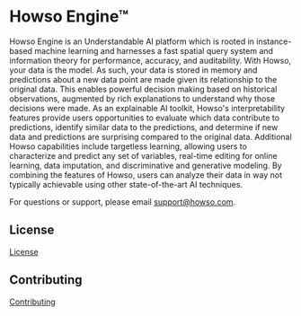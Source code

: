 # Howso Engine&trade;

Howso Engine is an Understandable AI platform which is rooted in instance-based
machine learning and harnesses a fast spatial query system and information
theory for performance, accuracy, and auditability. With Howso, your data is
the model. As such, your data is stored in memory and predictions about a new
data point are made given its relationship to the original data. This enables
powerful decision making based on historical observations, augmented by rich
explanations to understand why those decisions were made. As an explainable AI
toolkit, Howso's interpretability features provide users opportunities to
evaluate which data contribute to predictions, identify similar data to the
predictions, and determine if new data and predictions are surprising compared
to the original data. Additional Howso capabilities include targetless
learning, allowing users to characterize and predict any set of variables,
real-time editing for online learning, data imputation, and discriminative and
generative modeling. By combining the features of Howso, users can analyze
their data in way not typically achievable using other state-of-the-art AI
techniques.

For questions or support, please email support@howso.com.

## License

[License](LICENSE.txt)

## Contributing

[Contributing](CONTRIBUTING.md)